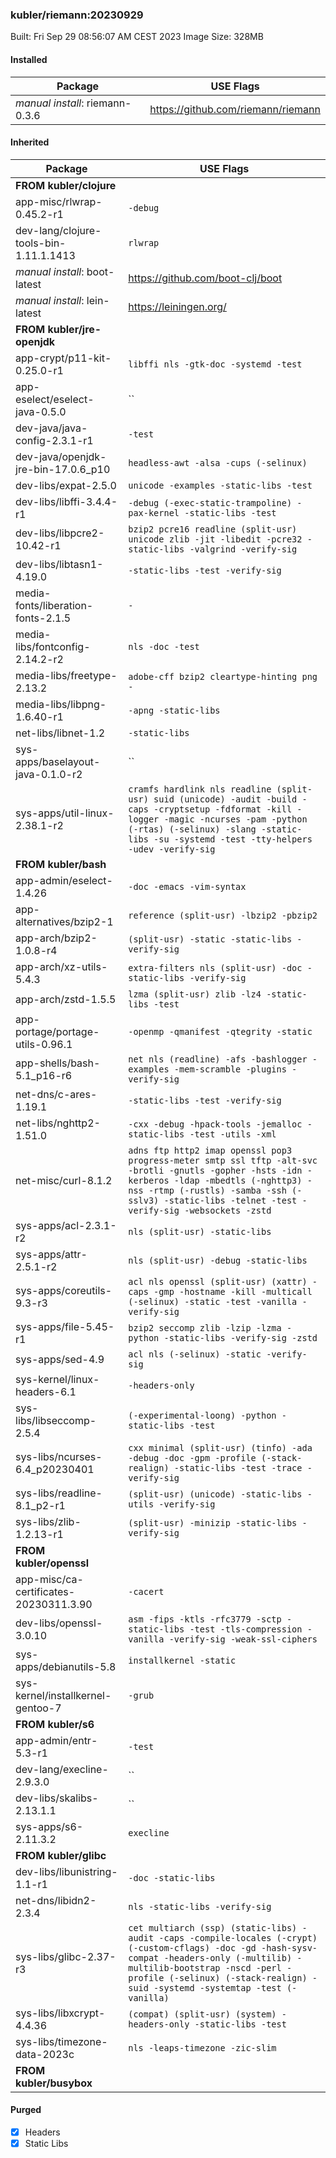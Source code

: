 ### kubler/riemann:20230929

Built: Fri Sep 29 08:56:07 AM CEST 2023
Image Size: 328MB

#### Installed
Package | USE Flags
--------|----------
*manual install*: riemann-0.3.6 | https://github.com/riemann/riemann
#### Inherited
Package | USE Flags
--------|----------
**FROM kubler/clojure** |
app-misc/rlwrap-0.45.2-r1 | `-debug`
dev-lang/clojure-tools-bin-1.11.1.1413 | `rlwrap`
*manual install*: boot-latest | https://github.com/boot-clj/boot
*manual install*: lein-latest | https://leiningen.org/
**FROM kubler/jre-openjdk** |
app-crypt/p11-kit-0.25.0-r1 | `libffi nls -gtk-doc -systemd -test`
app-eselect/eselect-java-0.5.0 | ``
dev-java/java-config-2.3.1-r1 | `-test`
dev-java/openjdk-jre-bin-17.0.6_p10 | `headless-awt -alsa -cups (-selinux)`
dev-libs/expat-2.5.0 | `unicode -examples -static-libs -test`
dev-libs/libffi-3.4.4-r1 | `-debug (-exec-static-trampoline) -pax-kernel -static-libs -test`
dev-libs/libpcre2-10.42-r1 | `bzip2 pcre16 readline (split-usr) unicode zlib -jit -libedit -pcre32 -static-libs -valgrind -verify-sig`
dev-libs/libtasn1-4.19.0 | `-static-libs -test -verify-sig`
media-fonts/liberation-fonts-2.1.5 | `-`
media-libs/fontconfig-2.14.2-r2 | `nls -doc -test`
media-libs/freetype-2.13.2 | `adobe-cff bzip2 cleartype-hinting png -`
media-libs/libpng-1.6.40-r1 | `-apng -static-libs`
net-libs/libnet-1.2 | `-static-libs`
sys-apps/baselayout-java-0.1.0-r2 | ``
sys-apps/util-linux-2.38.1-r2 | `cramfs hardlink nls readline (split-usr) suid (unicode) -audit -build -caps -cryptsetup -fdformat -kill -logger -magic -ncurses -pam -python (-rtas) (-selinux) -slang -static-libs -su -systemd -test -tty-helpers -udev -verify-sig`
**FROM kubler/bash** |
app-admin/eselect-1.4.26 | `-doc -emacs -vim-syntax`
app-alternatives/bzip2-1 | `reference (split-usr) -lbzip2 -pbzip2`
app-arch/bzip2-1.0.8-r4 | `(split-usr) -static -static-libs -verify-sig`
app-arch/xz-utils-5.4.3 | `extra-filters nls (split-usr) -doc -static-libs -verify-sig`
app-arch/zstd-1.5.5 | `lzma (split-usr) zlib -lz4 -static-libs -test`
app-portage/portage-utils-0.96.1 | `-openmp -qmanifest -qtegrity -static`
app-shells/bash-5.1_p16-r6 | `net nls (readline) -afs -bashlogger -examples -mem-scramble -plugins -verify-sig`
net-dns/c-ares-1.19.1 | `-static-libs -test -verify-sig`
net-libs/nghttp2-1.51.0 | `-cxx -debug -hpack-tools -jemalloc -static-libs -test -utils -xml`
net-misc/curl-8.1.2 | `adns ftp http2 imap openssl pop3 progress-meter smtp ssl tftp -alt-svc -brotli -gnutls -gopher -hsts -idn -kerberos -ldap -mbedtls (-nghttp3) -nss -rtmp (-rustls) -samba -ssh (-sslv3) -static-libs -telnet -test -verify-sig -websockets -zstd`
sys-apps/acl-2.3.1-r2 | `nls (split-usr) -static-libs`
sys-apps/attr-2.5.1-r2 | `nls (split-usr) -debug -static-libs`
sys-apps/coreutils-9.3-r3 | `acl nls openssl (split-usr) (xattr) -caps -gmp -hostname -kill -multicall (-selinux) -static -test -vanilla -verify-sig`
sys-apps/file-5.45-r1 | `bzip2 seccomp zlib -lzip -lzma -python -static-libs -verify-sig -zstd`
sys-apps/sed-4.9 | `acl nls (-selinux) -static -verify-sig`
sys-kernel/linux-headers-6.1 | `-headers-only`
sys-libs/libseccomp-2.5.4 | `(-experimental-loong) -python -static-libs -test`
sys-libs/ncurses-6.4_p20230401 | `cxx minimal (split-usr) (tinfo) -ada -debug -doc -gpm -profile (-stack-realign) -static-libs -test -trace -verify-sig`
sys-libs/readline-8.1_p2-r1 | `(split-usr) (unicode) -static-libs -utils -verify-sig`
sys-libs/zlib-1.2.13-r1 | `(split-usr) -minizip -static-libs -verify-sig`
**FROM kubler/openssl** |
app-misc/ca-certificates-20230311.3.90 | `-cacert`
dev-libs/openssl-3.0.10 | `asm -fips -ktls -rfc3779 -sctp -static-libs -test -tls-compression -vanilla -verify-sig -weak-ssl-ciphers`
sys-apps/debianutils-5.8 | `installkernel -static`
sys-kernel/installkernel-gentoo-7 | `-grub`
**FROM kubler/s6** |
app-admin/entr-5.3-r1 | `-test`
dev-lang/execline-2.9.3.0 | ``
dev-libs/skalibs-2.13.1.1 | ``
sys-apps/s6-2.11.3.2 | `execline`
**FROM kubler/glibc** |
dev-libs/libunistring-1.1-r1 | `-doc -static-libs`
net-dns/libidn2-2.3.4 | `nls -static-libs -verify-sig`
sys-libs/glibc-2.37-r3 | `cet multiarch (ssp) (static-libs) -audit -caps -compile-locales (-crypt) (-custom-cflags) -doc -gd -hash-sysv-compat -headers-only (-multilib) -multilib-bootstrap -nscd -perl -profile (-selinux) (-stack-realign) -suid -systemd -systemtap -test (-vanilla)`
sys-libs/libxcrypt-4.4.36 | `(compat) (split-usr) (system) -headers-only -static-libs -test`
sys-libs/timezone-data-2023c | `nls -leaps-timezone -zic-slim`
**FROM kubler/busybox** |
#### Purged
- [x] Headers
- [x] Static Libs
